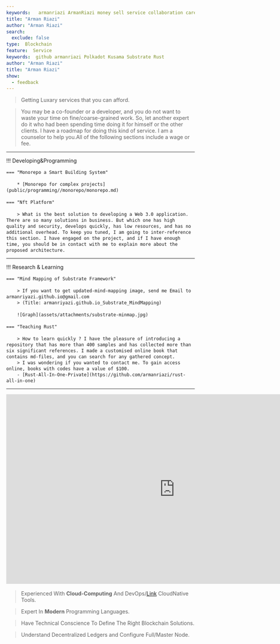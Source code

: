 ```yaml
---
keywords:   armanriazi ArmanRiazi money sell service collaboration career
title: "Arman Riazi"
author: "Arman Riazi"
search:
  exclude: false
type:  Blockchain
feature:  Service
keywords:  github armanriazi Polkadot Kusama Substrate Rust
author: "Arman Riazi"
title: "Arman Riazi"
show:
  - feedback
---
```


> Getting Luxary services that you can afford.

> You may be a co-founder or a developer, and you do not want to waste your time on fine/coarse-grained work. So, let another expert do it who had been spending time doing it for himself or the other clients. I have a roadmap for doing this kind of service. I am a counselor to help you.All of the following sections include a wage or fee.

---

!!! Developing&Programming

    === "Monorepo a Smart Building System"

        * [Monorepo for complex projects](public/programming//monorepo/monorepo.md)
    
    === "Nft Platform"

        > What is the best solution to developing a Web 3.0 application. There are so many solutions in business. But which one has high quality and security, develops quickly, has low resources, and has no additional overhead. To keep you tuned, I am going to inter-reference this section. I have engaged on the project, and if I have enough time, you should be in contact with me to explain more about the proposed architecture.

---

!!! Research & Learning

    === "Mind Mapping of Substrate Framework"

        > If you want to get updated-mind-mapping image, send me Email to armanriyazi.github.io@gmail.com 
        > (Title: armanriyazi.github.io_Substrate_MindMapping)

        ![Graph](assets/attachments/substrate-minmap.jpg)
    
    === "Teaching Rust"

        > How to learn quickly ? I have the pleasure of introducing a repository that has more than 400 samples and has collected more than six significant references. I made a customised online book that contains md-files, and you can search for any gathered concept.
        > I was wondering if you wanted to contact me. To gain access online, books with codes have a value of $100.
        - [Rust-All-In-One-Private](https://github.com/armanriazi/rust-all-in-one)

---

<iframe width="900" height="506" src="https://www.youtube.com/embed/1EK0OnvpOgQ" title="YouTube video player" frameborder="0" allow="accelerometer; autoplay; clipboard-write; encrypted-media; gyroscope; picture-in-picture" allowfullscreen></iframe>

> Experienced With **Cloud-Computing** And DevOps/[Link](public/devops/Devops.md) CloudNative Tools. 

> Expert In **Modern** Programming Languages.

> Have Technical Conscience To Define The Right Blockchain Solutions. 

> Understand Decentralized Ledgers and Configure Full/Master Node. 
> 